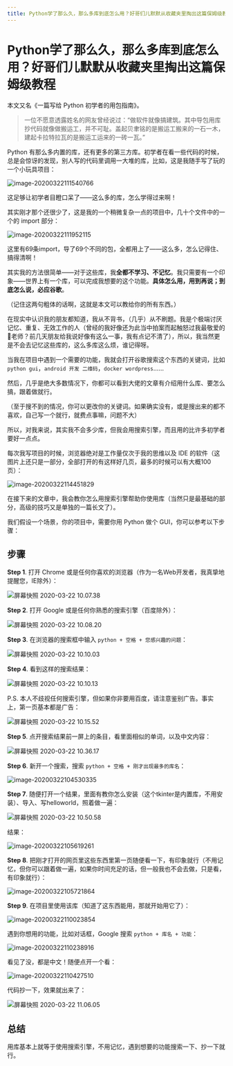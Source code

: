 ```yaml
---
title: Python学了那么久，那么多库到底怎么用？好哥们儿默默从收藏夹里掏出这篇保姆级教程
---
```




# Python学了那么久，那么多库到底怎么用？好哥们儿默默从收藏夹里掏出这篇保姆级教程

本文又名《一篇写给 Python 初学者的用包指南》。



> 一位不愿意透露姓名的网友曾经说过：“做软件就像搞建筑。其中导包用库抄代码就像做搬运工，并不可耻。盖起贝聿铭的是搬运工搬来的一石一木，建起卡拉特拉瓦的是搬运工运来的一砖一瓦。”



Python 有那么多内置的库，还有更多的第三方库。初学者在看一些代码的时候，总是会惊讶的发现，别人写的代码里调用一大堆的库，比如，这是我随手写了玩的一个小玩具项目：

![image-20200322111540766](https://tva1.sinaimg.cn/large/00831rSTgy1gd2janymihj31890u0ke4.jpg)

这足够让初学者目瞪口呆了——这么多的库，怎么学得过来啊！

其实刚才那个还很少了，这是我的一个稍微复杂一点的项目中，几十个文件中的一个的 import 部分：

![image-20200322111952115](https://tva1.sinaimg.cn/large/00831rSTgy1gd2jf16dbej31890u0b29.jpg)

这里有69条import，导了69个不同的包，全都用上了——这么多，怎么记得住、搞得清啊！

其实我的方法很简单——对于这些库，我**全都不学习、不记忆**。我只需要有一个印象——世界上有一个库，可以完成我想要的这个功能。**具体怎么用，用到再说；到底怎么说，必应谷歌**。

（记住这两句粗体的话啊，这就是本文可以教给你的所有东西。）

在现实中认识我的朋友都知道，我从不背书，（几乎）从不刷题。我是个极端讨厌记忆、重复、无效工作的人（曾经的我好像还为此当中拍案而起触怒过我最敬爱的🐒老师？前几天朋友给我说好像有这么一事，我有点记不清了），所以，我当然更是不会去记忆这些库的，这么多库这么烦，谁记得呀。

当我在项目中遇到一个需要的功能，我就会打开谷歌搜索这个东西的关键词，比如 `python gui`，`android 开发 二维码`，`docker wordpress`......

然后，几乎是绝大多数情况下，你都可以看到大佬的文章有介绍用什么库、要怎么搞，跟着做就行。

（至于搜不到的情况，你可以更改你的关键词。如果确实没有，或是搜出来的都不喜欢，自己写一个就行，就费点事嘛，问题不大）

所以，对我来说，其实我不会多少库，但我会用搜索引擎，而且用的比许多初学者要好一点点。

每次我写项目的时候，浏览器绝对是工作量仅次于我的思维以及 IDE 的软件（这图片上还只是一部分，全部打开的有这样好几页，最多的时候可以有大概100页）：

![image-20200322114451829](https://tva1.sinaimg.cn/large/00831rSTgy1gd2khd8e36j31co0u0u0x.jpg)

在接下来的文章中，我会教你怎么用搜索引擎帮助你使用库（当然只是最基础的部分，高级的技巧又是单独的一篇长文了）。

我们假设一个场景，你的项目中，需要你用 Python 做个 GUI，你可以参考以下步骤：

## 步骤

**Step 1**. 打开 Chrome 或是任何你喜欢的浏览器（作为一名Web开发者，我真挚地提醒您，IE除外）：

![屏幕快照 2020-03-22 10.07.38](https://tva1.sinaimg.cn/large/00831rSTgy1gd2hvzdpddj31c00u0e81.jpg)

**Step 2**. 打开 Google 或是任何你熟悉的搜索引擎（百度除外）：

![屏幕快照 2020-03-22 10.08.20](https://tva1.sinaimg.cn/large/00831rSTgy1gd2hyzdzmvj316w0u0tpf.jpg)

**Step 3**. 在浏览器的搜索框中输入 `python + 空格 + 您感兴趣的问题`：

![屏幕快照 2020-03-22 10.10.03](https://tva1.sinaimg.cn/large/00831rSTgy1gd2hz77p6ej316w0u0wxm.jpg)

**Step 4**. 看到这样的搜索结果：

![屏幕快照 2020-03-22 10.10.13](https://tva1.sinaimg.cn/large/00831rSTgy1gd2i2xx8lpj316w0u0e75.jpg)

P.S. 本人不歧视任何搜索引擎，但如果你非要用百度，请注意鉴别广告。事实上，第一页基本都是广告：

![屏幕快照 2020-03-22 10.15.52](https://tva1.sinaimg.cn/large/00831rSTgy1gd2hs79g4pj316w0u0e81.jpg)

**Step 5**. 点开搜索结果前一屏上的条目，看里面相似的单词，以及中文内容：

![屏幕快照 2020-03-22 10.36.17](https://tva1.sinaimg.cn/large/00831rSTgy1gd2idhlpp5j31nf0u07q6.jpg)

**Step 6**. 新开一个搜索，搜索 `python + 空格 + 刚才出现最多的库名`：

![image-20200322104530335](https://tva1.sinaimg.cn/large/00831rSTgy1gd2if9tkuxj316w0u0kin.jpg)

**Step 7**. 随便打开一个结果，里面有教你怎么安装（这个tkinter是内置库，不用安装）、导入、写helloworld，照着做一遍：

![屏幕快照 2020-03-22 10.50.58](https://tva1.sinaimg.cn/large/00831rSTgy1gd2imfc2euj316w0u01kx.jpg)

结果：

![image-20200322105619261](https://tva1.sinaimg.cn/large/00831rSTgy1gd2iqiimxrj31cb0u0tgb.jpg)

**Step 8**. 把刚才打开的网页里这些东西里第一页随便看一下，有印象就行（不用记忆，但你可以跟着做一遍，如果你时间充足的话，但一般我也不会去做，只是看，有印象就行）：

![image-20200322105721864](https://tva1.sinaimg.cn/large/00831rSTgy1gd2irldad5j30u00ytdni.jpg)

**Step 9**. 在项目里使用该库（知道了这东西能用，那就开始用它了）：

![image-20200322110023854](https://tva1.sinaimg.cn/large/00831rSTgy1gd2iurh59bj317b0u04qp.jpg)

遇到你想用的功能，比如对话框，Google 搜索 `python + 库名 + 功能`：

![image-20200322110238916](https://tva1.sinaimg.cn/large/00831rSTgy1gd2ix3mtsvj316w0u01kx.jpg)

看见了没，都是中文！随便点开一个看：

![image-20200322110427510](https://tva1.sinaimg.cn/large/00831rSTgy1gd2iyzm1qsj316w0u0b29.jpg)

代码抄一下，效果就出来了：

![屏幕快照 2020-03-22 11.06.05](https://tva1.sinaimg.cn/large/00831rSTgy1gd2j0y5yijj31950u0n6n.jpg)

## 总结

用库基本上就等于使用搜索引擎，不用记忆，遇到想要的功能搜索一下、抄一下就行。

